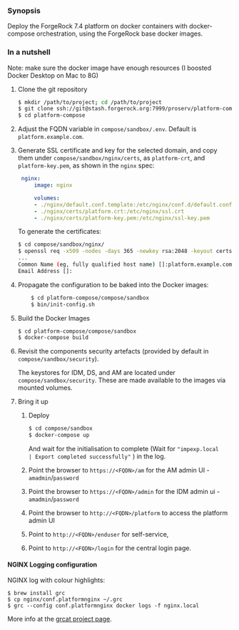 ### Synopsis

Deploy the ForgeRock 7.4 platform on docker containers with docker-compose orchestration, using the ForgeRock base docker images.

### In a nutshell

Note: make sure the docker image have enough resources (I boosted Docker Desktop on Mac to 8G)

1. Clone the git repository
	```bash
	$ mkdir /path/to/project; cd /path/to/project
	$ git clone ssh://git@stash.forgerock.org:7999/proserv/platform-compose.git
	$ cd platform-compose
	```
1. Adjust the FQDN variable in `compose/sandbox/.env`. Default is `platform.example.com`. 

1. Generate SSL certificate and key for the selected domain, and copy them under `compose/sandbox/nginx/certs`, as `platform-crt`, and `platform-key.pem`, as shown in the `nginx` spec:
	
   ```yaml
	nginx:
		image: nginx

		volumes:
		- ./nginx/default.conf.template:/etc/nginx/conf.d/default.conf.template
		- ./nginx/certs/platform.crt:/etc/nginx/ssl.crt
		- ./nginx/certs/platform-key.pem:/etc/nginx/ssl-key.pem
    ```
	
	To generate the certificates: 

    ```bash
	$ cd compose/sandbox/nginx/
	$ openssl req -x509 -nodes -days 365 -newkey rsa:2048 -keyout certs/platform-key.pem -out certs/platform.crt
	...
	Common Name (eg, fully qualified host name) []:platform.example.com
	Email Address []:
	```
1. Propagate the configuration to be baked into the Docker images:

	```bash
		$ cd platform-compose/compose/sandbox
		$ bin/init-config.sh
	```

1. Build the Docker Images
	```bash
	$ cd platform-compose/compose/sandbox
	$ docker-compose build
	```

1. Revisit the components security artefacts (provided by default in `compose/sandbox/security`).

	The keystores for IDM, DS, and AM are located under `compose/sandbox/security`. These are made available to the images via mounted volumes.

1. Bring it up
	1. Deploy
		```bash
		$ cd compose/sandbox
		$ docker-compose up
		```
		And wait for the initialisation to complete (Wait for `"impexp.local     | Export completed successfully"` ) in the log.

	1. Point the browser to `https://<FQDN>/am` for the AM admin UI - `amadmin`/`password`
	1. Point the browser to `https://<FQDN>/admin` for the IDM admin ui - `amadmin`/`password`
	1. Point the browser to `http://<FQDN>/platform` to access the platform admin UI
	1. Point to `http://<FQDN>/enduser` for self-service,
	1. Point to `http://<FQDN>/login` for the central login page.

#### NGINX Logging configuration

NGINX log with colour highlights:

```
$ brew install grc
$ cp nginx/conf.platformnginx ~/.grc
$ grc --config conf.platformnginx docker logs -f nginx.local
```

More info at the [grcat project page](https://github.com/garabik/grc).
